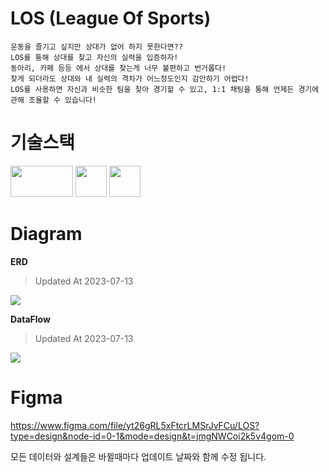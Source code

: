 # LOS (League Of Sports)  

    운동을 즐기고 싶지만 상대가 없어 하지 못한다면??  
    LOS를 통해 상대를 찾고 자신의 실력을 입증하자!  
    동아리, 카페 등등 에서 상대를 찾는게 너무 불편하고 번거롭다!  
    찾게 되더라도 상대와 내 실력의 격차가 어느정도인지 감안하기 어렵다!  
    LOS를 사용하면 자신과 비슷한 팀을 찾아 경기할 수 있고, 1:1 채팅을 통해 언제든 경기에 관해 조율할 수 있습니다!    


# 기술스택  

<img src='https://github.com/rkdalsdl98/los-app/assets/77562358/0e30b99c-5521-45dd-8d78-c69b05521836' width="100" height="50"> <img src='https://cdn.jumpit.co.kr/images/stacks/flutter.png' width="50" height="50"> <img src='https://cdn.jumpit.co.kr/images/stacks/dart.png' width="50" height="50">  

# Diagram  

**ERD**  

> Updated At 2023-07-13  
<img src='https://github.com/rkdalsdl98/los-app/assets/77562358/6de1649e-3354-4ccb-bade-8ef1aeace370'>  

**DataFlow**  

> Updated At 2023-07-13  
<img src='https://github.com/rkdalsdl98/los-app/assets/77562358/97bf2ef6-8834-4274-a719-62e8e31bbc3e' >  

# Figma  

https://www.figma.com/file/yt26gRL5xFtcrLMSrJvFCu/LOS?type=design&node-id=0-1&mode=design&t=jmgNWCoi2k5v4gom-0  

모든 데이터와 설계들은 바뀔때마다 업데이트 날짜와 함께 수정 됩니다.